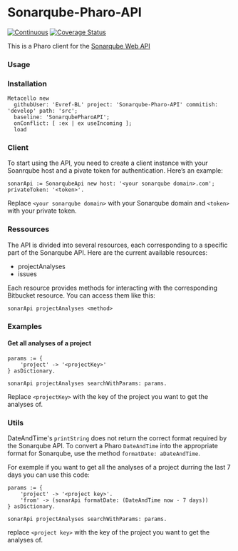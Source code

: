 # Sonarqube-Pharo-API

[![Continuous](https://github.com/Evref-BL/Gitlab-Pharo-API/actions/workflows/continuous.yml/badge.svg)](https://github.com/Evref-BL/Sonarqube-Pharo-API/actions/workflows/continuous.yml)
[![Coverage Status](https://coveralls.io/repos/github/Evref-BL/Sonarqube-Pharo-API/badge.svg?branch=ci-add-coverage)](https://coveralls.io/github/Evref-BL/Gitlab-Pharo-API?branch=develop)

This is a Pharo client for the [Sonarqube Web API](https://next.sonarqube.com/sonarqube/web_api)

### Usage

### Installation

```st
Metacello new
  githubUser: 'Evref-BL' project: 'Sonarqube-Pharo-API' commitish: 'develop' path: 'src';
  baseline: 'SonarqubePharoAPI';
  onConflict: [ :ex | ex useIncoming ];
  load
```

### Client

To start using the API, you need to create a client instance with your Soanrqube host and a pivate token for authentication. Here’s an example:

```st
sonarApi := SonarqubeApi new host: '<your sonarqube domain>.com';
privateToken: '<token>'.
```

Replace `<your sonarqube domain>` with your Sonarqube domain and `<token>` with your private token.

### Ressources

The API is divided into several resources, each corresponding to a specific part of the Sonarqube API. Here are the current available resources:

- projectAnalyses
- issues

Each resource provides methods for interacting with the corresponding Bitbucket resource. You can access them like this:

```st
sonarApi projectAnalyses <method>
```

### Examples

#### Get all analyses of a project

```st
params := {
    'project' -> '<projectKey>'
} asDictionary.

sonarApi projectAnalyses searchWithParams: params.
```

Replace `<projectKey>` with the key of the project you want to get the analyses of.

### Utils

DateAndTime's `printString` does not return the correct format required by the Sonarqube API. To convert a Pharo `DateAndTime` into the appropriate format for Sonarqube, use the method `formatDate: aDateAndTime`.

For exemple if you want to get all the analyses of a project durring the last 7 days you can use this code:

```st
params := {
    'project' -> '<project key>'.
    'from' -> (sonarApi formatDate: (DateAndTime now - 7 days))
} asDictionary.

sonarApi projectAnalyses searchWithParams: params.
```

replace `<project key>` with the key of the project you want to get the analyses of.
